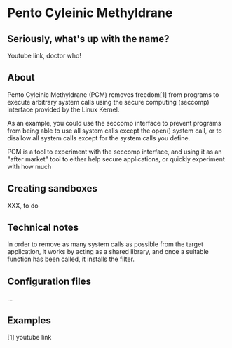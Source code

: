 # Pento Cyleinic Methyldrane

## Seriously, what's up with the name?

Youtube link, doctor who!

## About 

Pento Cyleinic Methyldrane (PCM) removes freedom[1] from programs to execute 
arbitrary system calls using the secure computing (seccomp) interface provided
by the Linux Kernel.

As an example, you could use the seccomp interface to prevent programs from 
being able to use all system calls except the open() system call, or to 
disallow all system calls except for the system calls you define.

PCM is a tool to experiment with the seccomp interface, and using it as an 
"after market" tool to either help secure applications, or quickly experiment
with how much 


## Creating sandboxes 

XXX, to do

## Technical notes

In order to remove as many system calls as possible from the target
application, it works by acting as a shared library, and once a suitable
function has been called, it installs the filter.

## Configuration files

...

## Examples



[1] youtube link 
